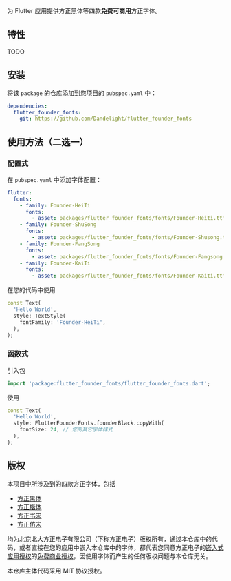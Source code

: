 <!--
This README describes the package. If you publish this package to pub.dev,
this README's contents appear on the landing page for your package.

For information about how to write a good package README, see the guide for
[writing package pages](https://dart.dev/guides/libraries/writing-package-pages).

For general information about developing packages, see the Dart guide for
[creating packages](https://dart.dev/guides/libraries/create-library-packages)
and the Flutter guide for
[developing packages and plugins](https://flutter.dev/developing-packages).
-->

为 Flutter 应用提供方正黑体等四款**免费可商用**方正字体。

## 特性

TODO

## 安装

将该 `package` 的仓库添加到您项目的 `pubspec.yaml` 中：

```yaml
dependencies:
  flutter_founder_fonts:
    git: https://github.com/Dandelight/flutter_founder_fonts
```

## 使用方法（二选一）

### 配置式

在 `pubspec.yaml` 中添加字体配置：

```yaml
flutter:
  fonts:
    - family: Founder-HeiTi
      fonts:
        - asset: packages/flutter_founder_fonts/fonts/Founder-Heiti.ttf
    - family: Founder-ShuSong
      fonts:
        - asset: packages/flutter_founder_fonts/fonts/Founder-Shusong.ttf
    - family: Founder-FangSong
      fonts:
        - asset: packages/flutter_founder_fonts/fonts/Founder-Fangsong.ttf
    - family: Founder-KaiTi
      fonts:
        - asset: packages/flutter_founder_fonts/fonts/Founder-Kaiti.ttf
```

在您的代码中使用

```dart
const Text(
  'Hello World',
  style: TextStyle(
    fontFamily: 'Founder-HeiTi',
  ),
);
```

### 函数式

引入包

```dart
import 'package:flutter_founder_fonts/flutter_founder_fonts.dart';
```

使用

```dart
const Text(
  'Hello World',
  style: FlutterFounderFonts.founderBlack.copyWith(
    fontSize: 24, // 您的其它字体样式
  ),
);
```

## 版权

本项目中所涉及到的四款方正字体，包括

* [方正黑体](https://www.foundertype.com/index.php/FontInfo/index/id/131)
* [方正楷体](https://www.foundertype.com/index.php/FontInfo/index/id/137)
* [方正书宋](https://www.foundertype.com/index.php/FontInfo/index/id/151)
* [方正仿宋](https://www.foundertype.com/index.php/FontInfo/index/id/128)

均为北京北大方正电子有限公司（下称方正电子）版权所有，通过本仓库中的代码，或者直接在您的应用中嵌入本仓库中的字体，都代表您同意方正电子的[嵌入式应用授权](https://www.foundertype.com/index.php/About/solveqr)的[免费商业授权](https://www.foundertype.com/index.php/About/powerbus.html)，因使用字体而产生的任何版权问题与本仓库无关。

本仓库主体代码采用 MIT 协议授权。
